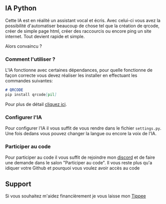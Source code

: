 ## IA Python

Cette IA est en réalité un assistant vocal et écris. Avec celui-ci vous avez la possibilité d'automatiser beaucoup de chose tel que la création de qrcode, créer de simple page html, créer des raccourcis ou encore ping un site internet. Tout devient rapide et simple.

Alors convaincu ?

### Comment l'utiliser ?

L'IA fonctionne avec certaines dépendances, pour quelle fonctionne de façon correcte vous devez réaliser les installer en effectuant les commandes suivantes:
```markdown
# QRCODE
pip install qrcode[pil]

```

Pour plus de détail [cliquez ici](https://guides.github.com/features/mastering-markdown/).

### Configurer l'IA

Pour configurer l'IA il vous suffit de vous rendre dans le fichier `settings.py`. Une fois dedans vous pouvez changer la langue ou encore la voix de l'IA.

### Participer au code

Pour participer au code il vous suffit de rejoindre mon [discord](https://docs.github.com/categories/github-pages-basics/) et de faire une demande dans le salon "Participer au code". Il vous reste plus qu'a idiquer votre Github et pourquoi vous voulez avoir accès au code

## Support

Si vous souhaitez m'aidez financièrement je vous laisse mon [Tippee](https://google.com)
